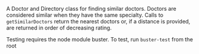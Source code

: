 A Doctor and Directory class for finding similar doctors. Doctors are considered similar when they have the same specialty. Calls to `getSimilarDoctors` return the nearest doctors or, if a distance is provided, are returned in order of decreasing rating.

Testing requires the node module buster. To test, run `buster-test` from the root
